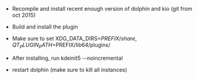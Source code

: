 <!--
  - SPDX-FileCopyrightText: 2014 ownCloud GmbH
  - SPDX-License-Identifier: GPL-2.0-or-later
-->
- Recompile and install recent enough version of dolphin and kio (git from oct 2015)

- Build and install the plugin

- Make sure to set XDG_DATA_DIRS=$PREFIX/share, QT_PLUGIN_PATH=$PREFIX/lib64/plugins/

- After installing, run
    kdeinit5 --noincremental

- restart dolphin (make sure to kill all instances)

